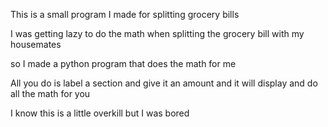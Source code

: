 This is a small program I made for splitting grocery bills

I was getting lazy to do the math when splitting the grocery bill with my housemates

so I made a python program that does the math for me

All you do is label a section and give it an amount and it will display and do all the math for you

I know this is a little overkill but I was bored
